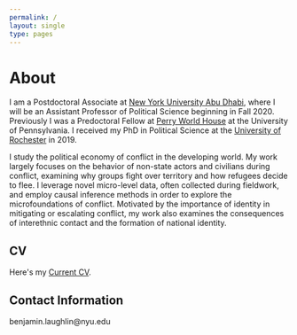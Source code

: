 ```yaml
---
permalink: /
layout: single
type: pages
---
```


<h1 class="page-title">About</h1>

<p class="message">
  I am a Postdoctoral Associate at <a href="https://nyuad.nyu.edu">New York University Abu Dhabi</a>, where I will be an Assistant Professor of Political Science beginning in Fall 2020. Previously I was a Predoctoral Fellow at <a href="https://global.upenn.edu/perryworldhouse">Perry World House</a> at the University of Pennsylvania. I received my PhD in Political Science at the <a href="http://www.sas.rochester.edu/psc/new-site/">University of Rochester</a> in 2019. 
</p>
<p class="message">
I study the political economy of conflict in the developing world. My work largely focuses on the behavior of non-state actors and civilians during conflict, examining why groups fight over territory and how refugees decide to flee. I leverage novel micro-level data, often collected during fieldwork, and employ causal inference methods in order to explore the microfoundations of conflict. Motivated by the importance of identity in mitigating or escalating conflict, my work also examines the consequences of interethnic contact and the formation of national identity.
</p>


<h2>CV</h2>

<p>Here&#39;s my <a href="CV.pdf">Current CV</a>.</p>

<h2>Contact Information</h2>

<p>benjamin.laughlin@nyu.edu</p>

